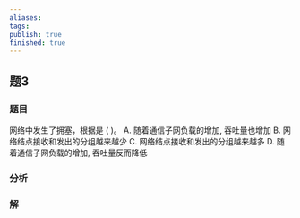 ```yaml
---
aliases: 
tags: 
publish: true
finished: true
---
```


## 题3
### 题目
网络中发生了拥塞，根据是 ( )。
A. 随着通信子网负载的增加, 吞吐量也增加
B. 网络结点接收和发出的分组越来越少
C. 网络结点接收和发出的分组越来越多
D. 随着通信子网负载的增加, 吞吐量反而降低
### 分析

### 解
